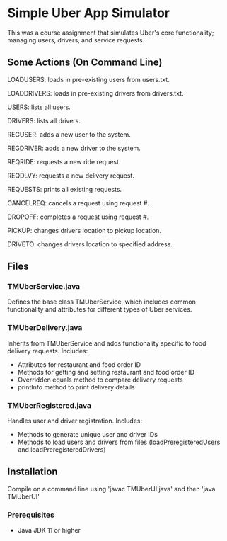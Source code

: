 
# Simple Uber App Simulator


This was a course assignment that simulates Uber's core functionality; managing users, drivers, and service requests.




## Some Actions (On Command Line)

LOADUSERS: loads in pre-existing users from users.txt.

LOADDRIVERS: loads in pre-existing drivers from drivers.txt.

USERS: lists all users.

DRIVERS: lists all drivers.

REGUSER: adds a new user to the system.

REGDRIVER: adds a new driver to the system.

REQRIDE: requests a new ride request.

REQDLVY: requests a new delivery request.

REQUESTS: prints all existing requests.

CANCELREQ: cancels a request using request #.

DROPOFF: completes a request using request #.

PICKUP: changes drivers location to pickup location.

DRIVETO: changes drivers location to specified address.
## Files
### TMUberService.java
Defines the base class TMUberService, which includes common functionality and attributes for different types of Uber services.

### TMUberDelivery.java
Inherits from TMUberService and adds functionality specific to food delivery requests. Includes:

- Attributes for restaurant and food order ID
- Methods for getting and setting restaurant and food order ID
- Overridden equals method to compare delivery requests
- printInfo method to print delivery details

### TMUberRegistered.java
Handles user and driver registration. Includes:

- Methods to generate unique user and driver IDs
- Methods to load users and drivers from files (loadPreregisteredUsers and loadPreregisteredDrivers)

## Installation
Compile on a command line using 'javac TMUberUI.java' and then 'java TMUberUI'

### Prerequisites
- Java JDK 11 or higher